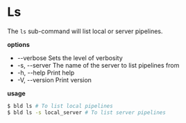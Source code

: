 # Ls
The `ls` sub-command will list local or server pipelines.

__options__
* --verbose          Sets the level of verbosity
* -s, --server <SERVER>  The name of the server to list pipelines from
* -h, --help             Print help
* -V, --version          Print version

__usage__
```bash
$ bld ls # To list local pipelines
$ bld ls -s local_server # To list server pipelines
```
